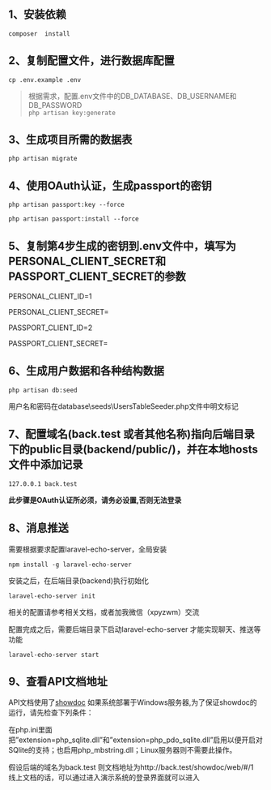 ## 1、安装依赖
`composer  install`

## 2、复制配置文件，进行数据库配置
`cp .env.example .env`  
>  根据需求，配置.env文件中的DB_DATABASE、DB_USERNAME和DB_PASSWORD  
`php artisan key:generate`


## 3、生成项目所需的数据表
`php artisan migrate`

## 4、使用OAuth认证，生成passport的密钥
`php artisan passport:key --force`

`php artisan passport:install --force`

## 5、复制第4步生成的密钥到.env文件中，填写为PERSONAL_CLIENT_SECRET和PASSPORT_CLIENT_SECRET的参数
PERSONAL_CLIENT_ID=1

PERSONAL_CLIENT_SECRET=

PASSPORT_CLIENT_ID=2

PASSPORT_CLIENT_SECRET=

## 6、生成用户数据和各种结构数据
`php artisan db:seed`

用户名和密码在database\seeds\UsersTableSeeder.php文件中明文标记

## 7、配置域名(back.test 或者其他名称)指向后端目录下的public目录(backend/public/)，并在本地hosts文件中添加记录
`127.0.0.1 back.test`

**此步骤是OAuth认证所必须，请务必设置,否则无法登录**

## 8、消息推送

需要根据要求配置laravel-echo-server，全局安装  

`npm install -g laravel-echo-server`  

安装之后，在后端目录(backend)执行初始化  

`laravel-echo-server init`  

相关的配置请参考相关文档，或者加我微信（xpyzwm）交流  

配置完成之后，需要后端目录下启动laravel-echo-server 才能实现聊天、推送等功能

`laravel-echo-server start`

## 9、查看API文档地址

API文档使用了[showdoc](https://github.com/star7th/showdoc)
如果系统部署于Windows服务器,为了保证showdoc的运行，请先检查下列条件：

在php.ini里面把”extension=php_sqlite.dll”和”extension=php_pdo_sqlite.dll”启用以便开启对SQlite的支持；也启用php_mbstring.dll；Linux服务器则不需要此操作。


 假设后端的域名为back.test 则文档地址为http://back.test/showdoc/web/#/1  
 线上文档的话，可以通过进入演示系统的登录界面就可以进入
